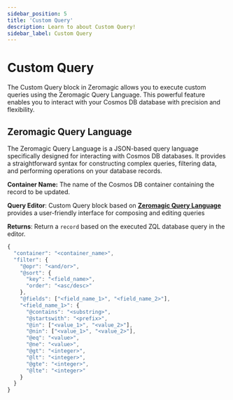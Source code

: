 ```yaml
---
sidebar_position: 5
title: 'Custom Query'
description: Learn to about Custom Query! 
sidebar_label: Custom Query
---
```


# Custom Query

The Custom Query block in Zeromagic allows you to execute custom queries using the Zeromagic Query Language. This powerful feature enables you to interact with your Cosmos DB database with precision and flexibility.

## Zeromagic Query Language

The Zeromagic Query Language is a JSON-based query language specifically designed for interacting with Cosmos DB databases. It provides a straightforward syntax for constructing complex queries, filtering data, and performing operations on your database records.

**Container Name:** The name of the Cosmos DB container containing the record to be updated.


**Query Editor**: Custom Query block based on [**Zeromagic Query Language**](/datasources/zeromagic-query-language/overview) provides a user-friendly interface for composing and editing queries

**Returns**: Return a `record` based on the executed ZQL database query in the editor.


```jsx title="Custom Query Syntax"
{
  "container": "<container_name>",
  "filter": {
    "@opr": "<and/or>",
    "@sort": {
      "key": "<field_name>",
      "order": "<asc/desc>"
    },
    "@fields": ["<field_name_1>", "<field_name_2>"],
    "<field_name_1>": {
      "@contains": "<substring>",
      "@startswith": "<prefix>",
      "@in": ["<value_1>", "<value_2>"],
      "@nin": ["<value_1>", "<value_2>"],
      "@eq": "<value>",
      "@ne": "<value>",
      "@gt": "<integer>",
      "@lt": "<integer>",
      "@gte": "<integer>",
      "@lte": "<integer>"
    }
  }
}
```